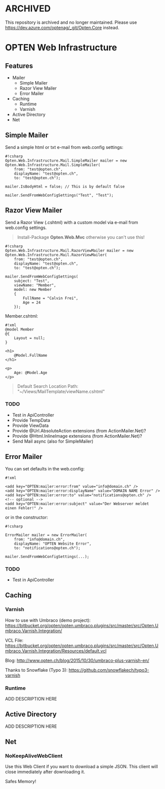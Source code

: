 # ARCHIVED
This repository is archived and no longer maintained. Please use https://dev.azure.com/optenag/_git/Opten.Core instead.

# OPTEN Web Infrastructure

## Features

- Mailer
	- Simple Mailer
	- Razor View Mailer
	- Error Mailer
- Caching
	- Runtime
	- Varnish
- Active Directory
- Net

## Simple Mailer

Send a simple html or txt e-mail from web.config settings:

```
#!csharp
Opten.Web.Infrastructure.Mail.SimpleMailer mailer = new Opten.Web.Infrastructure.Mail.SimpleMailer(
	from: "test@opten.ch",
	displayName: "test@opten.ch",
	to: "test@opten.ch");

mailer.IsBodyHtml = false; // This is by default false

mailer.SendFromWebConfigSettings("Test", "Test");
```

## Razor View Mailer

Send a Razor View (.cshtml) with a custom model via e-mail from web.config settings.

> Install-Package **Opten.Web.Mvc** otherwise you can't use this!

```
#!csharp
Opten.Web.Infrastructure.Mail.RazorViewMailer mailer = new Opten.Web.Infrastructure.Mail.RazorViewMailer(
	from: "test@opten.ch",
	displayName: "test@opten.ch",
	to: "test@opten.ch");
	
mailer.SendFromWebConfigSettings(
	subject: "Test",
	viewName: "Member",
	model: new Member
	{
		FullName = "Calvin Frei",
		Age = 24
	});
```

Member.cshtml:

```
#!xml
@model Member
@{
    Layout = null;
}

<h1>
	@Model.FullName
</h1>

<p>
	Age: @Model.Age
</p>
```

> Default Search Location Path: "~/Views/MailTemplate/viewName.cshtml"

### TODO

- Test in ApiController
- Provide TempData
- Provide ViewData
- Provide @Url.AbsoluteAction extensions (from ActionMailer.Net)?
- Provide @Html.InlineImage extensions (from ActionMailer.Net)?
- Send Mail async (also for SimpleMailer)


## Error Mailer

You can set defaults in the web.config:

```
#!xml

<add key="OPTEN:mailer:error:from" value="info@domain.ch" />
<add key="OPTEN:mailer:error:displayName" value="DOMAIN NAME Error" />
<add key="OPTEN:mailer:error:to" value="notifications@opten.ch" />
<!-- optional -->
<add key="OPTEN:mailer:error:subject" value="Der Webserver meldet einen Fehler!" />
```

or in the constructor:

```
#!csharp

ErrorMailer mailer = new ErrorMailer(
	from: "info@domain.ch",
	displayName: "OPTEN Website Error",
	to: "notifications@opten.ch");

mailer.SendFromWebConfigSettings(...);
```

### TODO

- Test in ApiController 

## Caching

### Varnish

How to use with Umbraco (demo project): https://bitbucket.org/opten/opten.umbraco.plugins/src/master/src/Opten.Umbraco.Varnish.Integration/

VCL File: https://bitbucket.org/opten/opten.umbraco.plugins/src/master/src/Opten.Umbraco.Varnish.Integration/Resources/default.vcl

Blog: http://www.opten.ch/blog/2015/10/30/umbraco-plus-varnish-en/

Thanks to Snowflake (Typo 3): https://github.com/snowflakech/typo3-varnish

### Runtime

ADD DESCRIPTION HERE

## Active Directory

ADD DESCRIPTION HERE

## Net

### NoKeepAliveWebClient

Use this Web Client if you want to download a simple JSON. This client will close immediately after downloading it.

Safes Memory!
